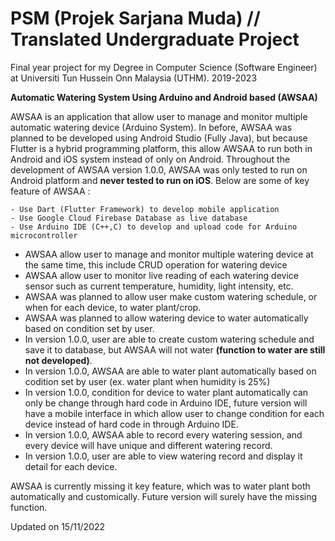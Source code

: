 # PSM (Projek Sarjana Muda) // Translated Undergraduate Project
Final year project for my Degree in Computer Science (Software Engineer) at Universiti Tun Hussein Onn Malaysia (UTHM). 2019-2023

**Automatic Watering System Using Arduino and Android based (AWSAA)**

AWSAA is an application that allow user to manage and monitor multiple automatic watering device (Arduino System).
In before, AWSAA was planned to be developed using Android Studio (Fully Java), but because Flutter is a hybrid programming platform,
this allow AWSAA to run both in Android and iOS system instead of only on Android. Throughout the development of AWSAA version 1.0.0,
AWSAA was only tested to run on Android platform and **never tested to run on iOS**. Below are some of key feature of AWSAA :
```
- Use Dart (Flutter Framework) to develop mobile application
- Use Google Cloud Firebase Database as live database
- Use Arduino IDE (C++,C) to develop and upload code for Arduino microcontroller 
```
- AWSAA allow user to manage and monitor multiple watering device at the same time, this include CRUD operation for watering device
- AWSAA allow user to monitor live reading of each watering device sensor such as current temperature, humidity, light intensity, etc.
- AWSAA was planned to allow user make custom watering schedule, or when for each device, to water plant/crop.
- AWSAA was planned to allow watering device to water automatically based on condition set by user.
- In version 1.0.0, user are able to create custom watering schedule and save it to database, but AWSAA will not water **(function to water are still not developed)**.
- In version 1.0.0, AWSAA are able to water plant automatically based on codition set by user (ex. water plant when humidity is 25%) 
- In version 1.0.0, condition for device to water plant automatically can only be change through hard code in Arduino IDE, future version will have a mobile
  interface in which allow user to change condition for each device instead of hard code in through Arduino IDE.
- In version 1.0.0, AWSAA able to record every watering session, and every device will have unique and different watering record.
- In version 1.0.0, user are able to view watering record and display it detail for each device.

AWSAA is currently missing it key feature, which was to water plant both automatically and customically. Future version will surely have the missing function.

Updated on 15/11/2022
